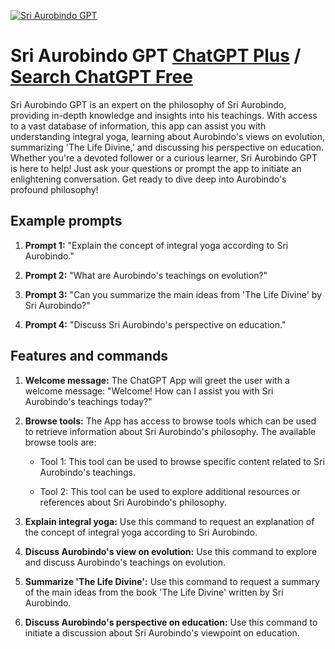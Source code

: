 
[![Sri Aurobindo GPT](https://files.oaiusercontent.com/file-04U8ulwp4g8lCT6xjTP7VDpy?se=2123-10-17T18%3A07%3A12Z&sp=r&sv=2021-08-06&sr=b&rscc=max-age%3D31536000%2C%20immutable&rscd=attachment%3B%20filename%3Debb7945d-f443-4fa7-a5e4-48885774720d.png&sig=VFjJ9GuR7%2BSQLoJ5IAs7Hkh6HCgJpozdy7I3TnfEjcM%3D)](https://chat.openai.com/g/g-vjSVJttNh-sri-aurobindo-gpt)

# Sri Aurobindo GPT [ChatGPT Plus](https://chat.openai.com/g/g-vjSVJttNh-sri-aurobindo-gpt) / [Search ChatGPT Free](https://gptcall.net/index.html#/?search=Sri%20Aurobindo%20GPT)

Sri Aurobindo GPT is an expert on the philosophy of Sri Aurobindo, providing in-depth knowledge and insights into his teachings. With access to a vast database of information, this app can assist you with understanding integral yoga, learning about Aurobindo's views on evolution, summarizing 'The Life Divine,' and discussing his perspective on education. Whether you're a devoted follower or a curious learner, Sri Aurobindo GPT is here to help! Just ask your questions or prompt the app to initiate an enlightening conversation. Get ready to dive deep into Aurobindo's profound philosophy!

## Example prompts

1. **Prompt 1:** "Explain the concept of integral yoga according to Sri Aurobindo."

2. **Prompt 2:** "What are Aurobindo's teachings on evolution?"

3. **Prompt 3:** "Can you summarize the main ideas from 'The Life Divine' by Sri Aurobindo?"

4. **Prompt 4:** "Discuss Sri Aurobindo's perspective on education."

## Features and commands

1. **Welcome message:** The ChatGPT App will greet the user with a welcome message: "Welcome! How can I assist you with Sri Aurobindo's teachings today?"

2. **Browse tools:** The App has access to browse tools which can be used to retrieve information about Sri Aurobindo's philosophy. The available browse tools are:

   - Tool 1: This tool can be used to browse specific content related to Sri Aurobindo's teachings.
   
   - Tool 2: This tool can be used to explore additional resources or references about Sri Aurobindo's philosophy.

3. **Explain integral yoga:** Use this command to request an explanation of the concept of integral yoga according to Sri Aurobindo.

4. **Discuss Aurobindo's view on evolution:** Use this command to explore and discuss Aurobindo's teachings on evolution.

5. **Summarize 'The Life Divine':** Use this command to request a summary of the main ideas from the book 'The Life Divine' written by Sri Aurobindo.

6. **Discuss Aurobindo's perspective on education:** Use this command to initiate a discussion about Sri Aurobindo's viewpoint on education.



